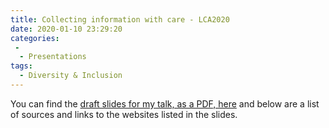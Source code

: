 ```yaml
---
title: Collecting information with care - LCA2020
date: 2020-01-10 23:29:20
categories:
 -
  - Presentations
tags:
  - Diversity & Inclusion
---
```


You can find the [draft slides for my talk, as a PDF, here](./index/collecting-information-with-care-draft-2020-01-14.pdf) and below are a list of sources and links to the websites listed in the slides.
